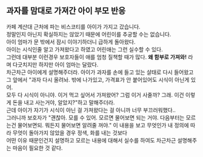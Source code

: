 과자를 맘대로 가져간 아이 부모 반응
--- 
카페 계산대 근처에 파는 비스코티를 아이가 가지고 갔습니다.  
정말인지 아닌지 확실하지는 않았기 때문에 어린이를 추궁할 수는 없습니다.  
아이 엄마가 문 밖에서 잠시 이야기하더니  급하게 돌아왔다.  
아이는 시식인줄 알고 가져왔다고 하였고 어린애는 그런 실수할 수 있다.    
그런데 대부분 이런경우 보호자들이 애를 엄청 질책할 때가 많다. **왜 함부로 가져와!** 라며 다긋치지만 하지만 아이 엄마는 달랐다.  
차근차근 아이에게 설명해주더라. 아이가 과자를 손에 들고 있는 살태로 다시 들어왔고   
그 앞에서 "과자 다시 올려놔. 밖에 나가있고, 가격표가 안 붙어있어도 시식이 아닌게 있어.  
모두 다 시식이 아니야. 이거 먹고 싶어서 가져왔어? 그럼 이거 사줄까? 그래. 이건 이렇게 돈을 내고 사는거야, 알았지?"하고 말해주더라.  
근데 아이가 자기가 시식이 아닌 걸 가져왔다는 걸 아니까 너무 부끄러워했다..   
그러니까 보호자가 "괜찮아. 모를 수 있어. 모르면 물어보면 되는 거야. 다음부터는 모르는건 물어보면되. 뭐든지 물어보면 알려줄 꺼야."
이 내용을 보고 무엇인가 내 정의에 따라 무엇이 돌아가지 않았을 경우 정색, 화를 내는 것보다  
어떤 이유 때문인건지 설명하고 모르는 내용에 대해서 실수를 하여도 차근차근 설명해주는 마음이 필요한 것 같다.
